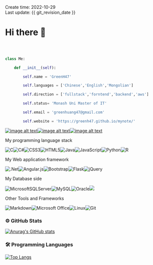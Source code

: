 Create time: 2022-10-29  
Last update: {{ git_revision_date }}

# Hi there 👋

  

```python

  

class Me:

    def __init__(self):

        self.name = 'GreenH47'

        self.languages = ['Chinese','English','Mongolian']

        self.direction = ['fullstack','forntend','backend','aws']

        self.status= 'Monash Uni Master of IT'

        self.email = 'greenhuang47@gmail.com'

        self.website = 'https://greenh47.github.io/mynote/'

```

[![image alt text](https://www.vectorlogo.zone/logos/linkedin/linkedin-ar21.svg)](https://www.linkedin.com/in/shixinhuang47/)[![image alt text](https://www.vectorlogo.zone/logos/gmail/gmail-ar21.svg)](greenhuang47@gmail.com)[![image alt text](https://www.vectorlogo.zone/logos/git-scm/git-scm-ar21.svg)](https://github.com/GreenH47/mynote)

My programming language stack  

![C](https://img.shields.io/badge/c-%2300599C.svg?style=for-the-badge&logo=c&logoColor=white)![C#](https://img.shields.io/badge/c%23-%23239120.svg?style=for-the-badge&logo=c-sharp&logoColor=white)![CSS3](https://img.shields.io/badge/css3-%231572B6.svg?style=for-the-badge&logo=css3&logoColor=white)![HTML5](https://img.shields.io/badge/html5-%23E34F26.svg?style=for-the-badge&logo=html5&logoColor=white)![Java](https://img.shields.io/badge/java-%23ED8B00.svg?style=for-the-badge&logo=java&logoColor=white)![JavaScript](https://img.shields.io/badge/javascript-%23323330.svg?style=for-the-badge&logo=javascript&logoColor=%23F7DF1E)![Python](https://img.shields.io/badge/python-3670A0?style=for-the-badge&logo=python&logoColor=ffdd54)![R](https://img.shields.io/badge/r-%23276DC3.svg?style=for-the-badge&logo=r&logoColor=white)

  
  

My Web application framework  

![.Net](https://img.shields.io/badge/.NET-5C2D91?style=for-the-badge&logo=.net&logoColor=white)![Angular.js](https://img.shields.io/badge/angular.js-%23E23237.svg?style=for-the-badge&logo=angularjs&logoColor=white)![Bootstrap](https://img.shields.io/badge/bootstrap-%23563D7C.svg?style=for-the-badge&logo=bootstrap&logoColor=white)![Flask](https://img.shields.io/badge/flask-%23000.svg?style=for-the-badge&logo=flask&logoColor=white)![jQuery](https://img.shields.io/badge/jquery-%230769AD.svg?style=for-the-badge&logo=jquery&logoColor=white)

  

My Database side  

![MicrosoftSQLServer](https://img.shields.io/badge/Microsoft%20SQL%20Sever-CC2927?style=for-the-badge&logo=microsoft%20sql%20server&logoColor=white)![MySQL](https://img.shields.io/badge/mysql-%2300f.svg?style=for-the-badge&logo=mysql&logoColor=white)![Oracle](https://img.shields.io/badge/Oracle-F80000?style=for-the-badge&logo=oracle&logoColor=white)![](https://img.shields.io/badge/MongoDB-4EA94B?style=for-the-badge&logo=mongodb&logoColor=white)

  

Other Tools and Frameworks  

![Markdown](https://img.shields.io/badge/markdown-%23000000.svg?style=for-the-badge&logo=markdown&logoColor=white)![Microsoft Office](https://img.shields.io/badge/Microsoft_Office-D83B01?style=for-the-badge&logo=microsoft-office&logoColor=white)![Linux](https://img.shields.io/badge/Linux-FCC624?style=for-the-badge&logo=linux&logoColor=black)![Git](https://img.shields.io/badge/git-%23F05033.svg?style=for-the-badge&logo=git&logoColor=white)

### ⚙️ GitHub Stats

  

[![Anurag's GitHub stats](https://github-readme-stats.vercel.app/api?username=GreenH47&count_private=true&theme=radical)](https://github.com/anuraghazra/github-readme-stats)

  

### 🛠 Programming Languages

[![Top Langs](https://github-readme-stats.vercel.app/api/top-langs/?username=GreenH47&layout=compact)](https://github.com/anuraghazra/github-readme-stats)




